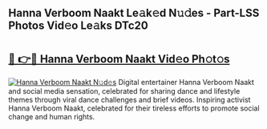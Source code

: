 ## Hanna Verboom Naakt Le𝚊k𝚎d N𝚞𝚍es - Part-LSS Photos Vid𝚎o Le𝚊ks DTc20

# <h2><a href="http://fb3lilq.evod.top/?m=Hanna+Verboom+Naakt">🔗 👉🔴 Hanna Verboom Naakt Vid𝚎o Ph𝚘t𝚘s</a></h2>

[![Hanna Verboom Naakt N𝚞d𝚎s](https://i.imgur.com/8V9OHl7.gif)](http://fb3lilq.evod.top/?m=Hanna+Verboom+Naakt)
Digital entertainer Hanna Verboom Naakt and social media sensation, celebrated for sharing dance and lifestyle themes through viral dance challenges and brief videos. Inspiring activist Hanna Verboom Naakt, celebrated for their tireless efforts to promote social change and human rights. 
